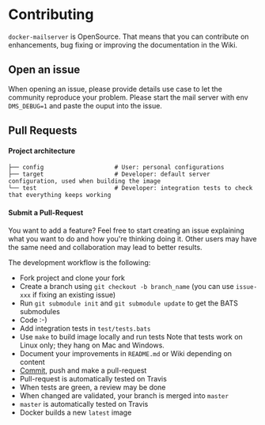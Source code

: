 # Contributing

`docker-mailserver` is OpenSource. That means that you can contribute on enhancements, bug fixing or improving the documentation in the Wiki.

## Open an issue

When opening an issue, please provide details use case to let the community reproduce your problem.
Please start the mail server with env `DMS_DEBUG=1` and paste the ouput into the issue.

## Pull Requests

#### Project architecture

    ├── config                    # User: personal configurations
    ├── target                    # Developer: default server configuration, used when building the image
    └── test                      # Developer: integration tests to check that everything keeps working

#### Submit a Pull-Request

You want to add a feature? Feel free to start creating an issue explaining what you want to do and how you're thinking doing it. Other users may have the same need and collaboration may lead to better results.

The development workflow is the following:

- Fork project and clone your fork
- Create a branch using `git checkout -b branch_name` (you can use `issue-xxx` if fixing an existing issue)
- Run `git submodule init` and `git submodule update` to get the BATS submodules
- Code :-)
- Add integration tests in `test/tests.bats`
- Use `make` to build image locally and run tests
  Note that tests work on Linux only; they hang on Mac and Windows.
- Document your improvements in `README.md` or Wiki depending on content
- [Commit](https://help.github.com/articles/closing-issues-via-commit-messages/), push and make a pull-request
- Pull-request is automatically tested on Travis
- When tests are green, a review may be done
- When changed are validated, your branch is merged into `master`
- `master` is automatically tested on Travis
- Docker builds a new `latest` image
